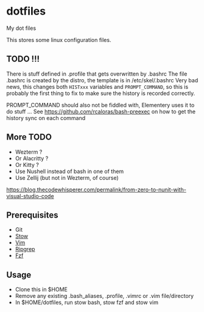 # dotfiles
My dot files 

This stores some linux configuration files.

## TODO !!!

There is stuff defined in .profile that gets overwritten by .bashrc
The file .bashrc is created by the distro, the template is in /etc/skel/.bashrc
Very bad news, this changes both `HISTxxx` variables and `PROMPT_COMMAND`,
so this is probably the first thing to fix to make sure the history is recorded correctly.

PROMPT_COMMAND should also not be fiddled with, Elementery uses it to do stuff ...
See https://github.com/rcaloras/bash-preexec on how to get the history sync on each command

## More TODO
 - Wezterm ?
 - Or Alacritty ?
 - Or Kitty ?
 - Use Nushell instead of bash in one of them
 - Use Zellij (but not in Wezterm, of course)

https://blog.thecodewhisperer.com/permalink/from-zero-to-nunit-with-visual-studio-code

## Prerequisites
 - Git
 - [Stow](http://brandon.invergo.net/news/2012-05-26-using-gnu-stow-to-manage-your-dotfiles.html)
 - [Vim](https://medium.com/@crashybang/supercharge-vim-with-fzf-and-ripgrep-d4661fc853d2)
 - [Ripgrep](https://github.com/BurntSushi/ripgrep)
 - [Fzf](https://github.com/junegunn/fzf)

## Usage
 - Clone this in $HOME 
 - Remove any existing .bash_aliases, .profile, .vimrc or .vim file/directory
 - In $HOME/dotfiles, run stow bash, stow fzf and stow vim
